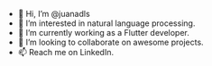 - 👋 Hi, I’m @juanadls
- 👀 I’m interested in natural language processing.
- 🌱 I’m currently working as a Flutter developer.
- 💞️ I’m looking to collaborate on awesome projects.
- 📫 Reach me on LinkedIn.

<!---
juanadls/juanadls is a ✨ special ✨ repository because its `README.md` (this file) appears on your GitHub profile.
You can click the Preview link to take a look at your changes.
--->
